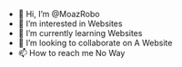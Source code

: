 - 👋 Hi, I’m @MoazRobo
- 👀 I’m interested in Websites
- 🌱 I’m currently learning Websites
- 💞️ I’m looking to collaborate on A Website
- 📫 How to reach me No Way

<!---
MoazRobo/MoazRobo is a ✨ special ✨ repository because its `README.md` (this file) appears on your GitHub profile.
You can click the Preview link to take a look at your changes.
--->
